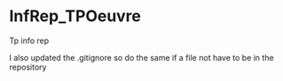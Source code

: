# InfRep_TPOeuvre
Tp info rep

I also updated the .gitignore so do the same if a file not have to be in the repository
